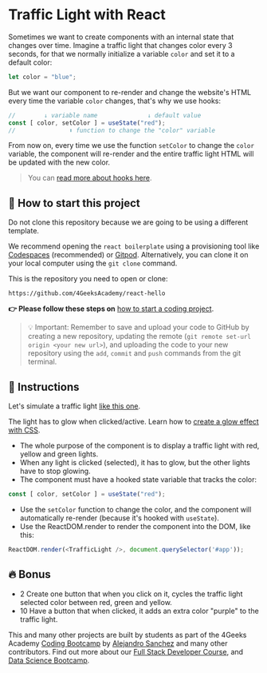<!-- hide -->
# Traffic Light with React
<!-- endhide -->

Sometimes we want to create components with an internal state that changes over time. Imagine a traffic light that changes color every 3 seconds, for that we normally initialize a variable `color` and set it to a default color:

```js
let color = "blue";
```

But we want our component to re-render and change the website's HTML every time the variable `color` changes, that's why we use hooks:

```js
//        ↓ variable name              ↓ default value
const [ color, setColor ] = useState("red");
//               ⬆ function to change the "color" variable
```

From now on, every time we use the function `setColor` to change the `color` variable, the component will re-render and the entire traffic light HTML will be updated with the new color. 

> You can [read more about hooks here](https://content.breatheco.de/lesson/react-hooks-explained).

## 🌱 How to start this project

Do not clone this repository because we are going to be using a different template.

We recommend opening the `react boilerplate` using a provisioning tool like [Codespaces](https://4geeks.com/lesson/what-is-github-codespaces) (recommended) or [Gitpod](https://4geeks.com/lesson/how-to-use-gitpod). Alternatively, you can clone it on your local computer using the `git clone` command.

This is the repository you need to open or clone:

```text
https://github.com/4GeeksAcademy/react-hello
```

**👉 Please follow these steps on** [how to start a coding project](https://4geeks.com/lesson/how-to-start-a-project).

> 💡 Important: Remember to save and upload your code to GitHub by creating a new repository, updating the remote (`git remote set-url origin <your new url>`), and uploading the code to your new repository using the `add`, `commit` and `push` commands from the git terminal.


## 📝 Instructions

Let's simulate a traffic light [like this one](https://github.com/breatheco-de/exercise-traffic-light-react/blob/master/preview.gif).

The light has to glow when clicked/active. Learn how to [create a glow effect with CSS](https://codersblock.com/blog/creating-glow-effects-with-css/).

- The whole purpose of the component is to display a traffic light with red, yellow and green lights.
- When any light is clicked (selected), it has to glow, but the other lights have to stop glowing.
- The component must have a hooked state variable that tracks the color:

```js
const [ color, setColor ] = useState("red");
```

- Use the `setColor` function to change the color, and the component will automatically re-render (because it's hooked with `useState`).
- Use the ReactDOM.render to render the component into the DOM, like this:
  
```js
ReactDOM.render(<TrafficLight />, document.querySelector('#app'));
```

## 🔥 Bonus

+ 2 Create one button that when you click on it, cycles the traffic light selected color between red, green and yellow.  
+ 10 Have a button that when clicked, it adds an extra color "purple" to the traffic light.  

This and many other projects are built by students as part of the 4Geeks Academy [Coding Bootcamp](https://4geeksacademy.com/us/coding-bootcamp) by [Alejandro Sanchez](https://twitter.com/alesanchezr) and many other contributors. Find out more about our [Full Stack Developer Course](https://4geeksacademy.com/us/coding-bootcamps/part-time-full-stack-developer), and [Data Science Bootcamp](https://4geeksacademy.com/us/coding-bootcamps/datascience-machine-learning).
